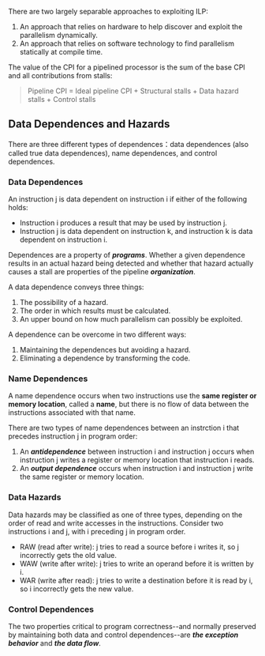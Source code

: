 There are two largely separable approaches to exploiting ILP:
 1. An approach that relies on hardware to help discover and exploit the parallelism dynamically.
 2. An approach that relies on software technology to find parallelism statically at compile time.
 
   
The value of the CPI for a pipelined processor is the sum of the base CPI and all contributions from stalls:

 > Pipeline CPI = Ideal pipeline CPI + Structural stalls + Data hazard stalls + Control stalls
 
## Data Dependences and Hazards
There are three different types of dependences：data dependences (also called true data dependences), name dependences, and control dependences.
### Data Dependences
An instruction j is data dependent on instruction i if either of the following holds:
 - Instruction i produces a result that may be used by instruction j.
 - Instruction j is data dependent on instruction k, and instruction k is data dependent on instruction i.
   
Dependences are a property of ***programs***.
Whether a given dependence results in an actual hazard being detected and whether that hazard actually causes a stall are properties of the pipeline ***organization***.
   
A data dependence conveys three things:
 1. The possibility of a hazard.
 2. The order in which results must be calculated.
 3. An upper bound on how much parallelism can possibly be exploited.

    
A dependence can be overcome in two different ways:
 1. Maintaining the dependences but avoiding a hazard.
 2. Eliminating a dependence by transforming the code.

### Name Dependences
A name dependence occurs when two instructions use the **same register or memory location**, called a **name**, but there is no flow of data between the instructions associated with that name.
    
There are two types of name dependences between an instrction i that precedes instruction j in program order:
 1. An ***antidependence*** between instruction i and instruction j occurs when instruction j writes a register or memory location that instruction i reads.
 2. An ***output dependence*** occurs when instruction i and instruction j write the same register or memory location.

### Data Hazards 
Data hazards may be classified as one of three types, depending on the order of read and write accesses in the instructions. Consider two instructions i and j, with i preceding j in program order.
 - RAW (read after write): j tries to read a source before i writes it, so j incorrectly gets the old value.
 - WAW (write after write): j tries to write an operand before it is written by i.
 - WAR (write after read): j tries to write a destination before it is read by i, so i incorrectly gets the new value.

### Control Dependences
The two properties critical to program correctness--and normally preserved by maintaining both data and control dependences--are ***the exception behavior*** and ***the data flow***.
   
    

